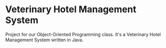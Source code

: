# Veterinary Hotel Management System
Project for our Object-Oriented Programming class. It's a Veterinary Hotel Management System written in Java.
